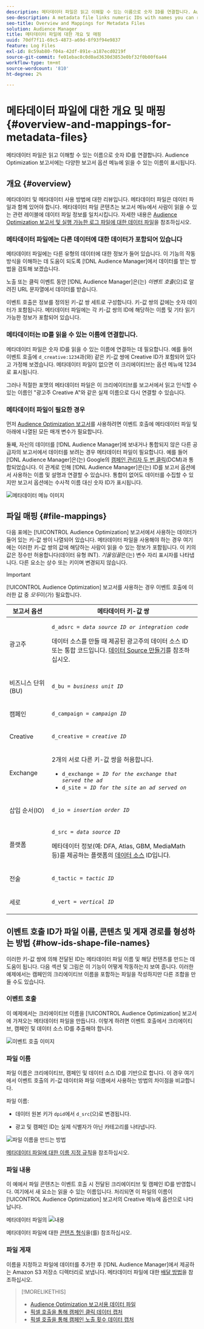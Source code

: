 ```yaml
---
description: 메타데이터 파일은 읽고 이해할 수 있는 이름으로 숫자 ID를 연결합니다. Audience Optimization 보고서에는 다양한 보고서 옵션 메뉴에 읽을 수 있는 이름이 표시됩니다.
seo-description: A metadata file links numeric IDs with names you can read and understand. The Audience Optimization reports display readable names in the various report options menus.
seo-title: Overview and Mappings for Metadata Files
solution: Audience Manager
title: 메타데이터 파일에 대한 개요 및 매핑
uuid: 70df7f11-69c5-4873-a69d-8f93f94e9837
feature: Log Files
exl-id: 8c59ab80-f04a-42df-891e-a187ecd0219f
source-git-commit: fe01ebac8c0d0ad3630d3853e0bf32f0b00f6a44
workflow-type: tm+mt
source-wordcount: '810'
ht-degree: 2%

---
```


# 메타데이터 파일에 대한 개요 및 매핑{#overview-and-mappings-for-metadata-files}

메타데이터 파일은 읽고 이해할 수 있는 이름으로 숫자 ID를 연결합니다. Audience Optimization 보고서에는 다양한 보고서 옵션 메뉴에 읽을 수 있는 이름이 표시됩니다.

## 개요 {#overview}

메타데이터 및 메타데이터 사용 방법에 대한 리뷰입니다. 메타데이터 파일은 데이터 파일과 함께 있어야 합니다. 메타데이터 파일 콘텐츠는 보고서 메뉴에서 사람이 읽을 수 있는 관련 레이블에 데이터 파일 정보를 일치시킵니다. 자세한 내용은 [Audience Optimization 보고서 및 실행 가능한 로그 파일에 대한 데이터 파일](../../../reporting/audience-optimization-reports/metadata-files-intro/datafiles-intro.md)을 참조하십시오.

### 메타데이터 파일에는 다른 데이터에 대한 데이터가 포함되어 있습니다

메타데이터 파일에는 다른 유형의 데이터에 대한 정보가 들어 있습니다. 이 기능의 작동 방식을 이해하는 데 도움이 되도록 [!DNL Audience Manager]에서 데이터를 받는 방법을 검토해 보겠습니다.

노출 또는 클릭 이벤트 동안 [!DNL Audience Manager]은(는) *이벤트 호출*(으)로 알려진 URL 문자열에서 데이터를 받습니다.

이벤트 호출은 정보를 정의된 키-값 쌍 세트로 구성합니다. 키-값 쌍의 값에는 숫자 데이터가 포함됩니다. 메타데이터 파일에는 각 키-값 쌍의 ID에 해당하는 이름 및 기타 읽기 가능한 정보가 포함되어 있습니다.

### 메타데이터는 ID를 읽을 수 있는 이름에 연결합니다.

메타데이터 파일은 숫자 ID를 읽을 수 있는 이름에 연결하는 데 필요합니다. 예를 들어 이벤트 호출에 `d_creative:1234`과(와) 같은 키-값 쌍에 Creative ID가 포함되어 있다고 가정해 보겠습니다. 메타데이터 파일이 없으면 이 크리에이티브는 옵션 메뉴에 1234로 표시됩니다.

그러나 적절한 포맷의 메타데이터 파일은 이 크리에이티브를 보고서에서 읽고 인식할 수 있는 이름인 &quot;광고주 Creative A&quot;와 같은 실제 이름으로 다시 연결할 수 있습니다.

### 메타데이터 파일이 필요한 경우

먼저 [Audience Optimization 보고서](../../../reporting/audience-optimization-reports/audience-optimization-reports.md)를 사용하려면 이벤트 호출에 메타데이터 파일 및 아래에 나열된 모든 매개 변수가 필요합니다.

둘째, 자신의 데이터를 [!DNL Audience Manager]에 보내거나 통합되지 않은 다른 공급자의 보고서에서 데이터를 보려는 경우 메타데이터 파일이 필요합니다. 예를 들어 [!DNL Audience Manager]은(는) Google의 [캠페인 관리자 두 번 클릭](../../../reporting/audience-optimization-reports/aor-advertisers/import-dcm.md)(DCM)과 통합되었습니다. 이 관계로 인해 [!DNL Audience Manager]은(는) ID를 보고서 옵션에서 사용하는 이름 및 설명과 연결할 수 있습니다. 통합이 없어도 데이터를 수집할 수 있지만 보고서 옵션에는 수사적 이름 대신 숫자 ID가 표시됩니다.

![메타데이터 메뉴 이미지](/help/using/reporting/audience-optimization-reports/metadata-files-intro/assets/metadata_menu.png)

## 파일 매핑 {#file-mappings}

다음 표에는 [!UICONTROL Audience Optimization] 보고서에서 사용하는 데이터가 들어 있는 키-값 쌍이 나열되어 있습니다. 메타데이터 파일을 사용해야 하는 경우 여기에는 이러한 키-값 쌍의 값에 해당하는 사람이 읽을 수 있는 정보가 포함됩니다. 이 키의 값은 정수만 허용합니다(데이터 유형 INT). *기울임꼴*&#x200B;은(는) 변수 자리 표시자를 나타냅니다. 다른 요소는 상수 또는 키이며 변경되지 않습니다.

>[!IMPORTANT]
>
>[!UICONTROL Audience Optimization] 보고서를 사용하는 경우 이벤트 호출에 이러한 값 중 *모두*&#x200B;이(가) 필요합니다.

<table id="table_B2C8C493080E449CA71C4EF07D9476BD"> 
 <thead> 
  <tr> 
   <th colname="col1" class="entry"> 보고서 옵션 </th> 
   <th colname="col2" class="entry"> 메타데이터 키-값 쌍 </th> 
  </tr> 
 </thead>
 <tbody> 
  <tr> 
   <td colname="col1"> <p>광고주 </p> </td> 
   <td colname="col2"> <p> <code>d_adsrc = <i>data source ID or integration code</i></code> </p> <p>데이터 소스를 만들 때 제공된 광고주의 데이터 소스 ID 또는 통합 코드입니다. <a href="../../../features/manage-datasources.md#create-data-source"> 데이터 Source 만들기</a>를 참조하십시오. </p> </td> 
  </tr> 
  <tr> 
   <td colname="col1"> <p>비즈니스 단위(BU) </p> </td> 
   <td colname="col2"> <p> <code>d_bu = <i>business unit ID</i></code> </p> </td> 
  </tr> 
  <tr> 
   <td colname="col1"> <p>캠페인 </p> </td> 
   <td colname="col2"> <p> <code>d_campaign = <i>campaign ID</i></code> </p> </td> 
  </tr> 
  <tr> 
   <td colname="col1"> <p>Creative </p> </td> 
   <td colname="col2"> <p> <code>d_creative = <i>creative ID</i></code> </p> </td> 
  </tr> 
  <tr> 
   <td colname="col1"> <p>Exchange </p> </td> 
   <td colname="col2"> <p>2개의 서로 다른 키-값 쌍을 허용합니다. </p> 
    <ul id="ul_3B3B751A8A134096B0912E81A0983B9D"> 
     <li id="li_57BAC45A7B274AB695945E174A4D8A35"> <code>d_exchange = <i>ID for the exchange that served the ad</i></code> </li> 
     <li id="li_CCDF00DE59D3451C8EF590DD3E1A806D"> <code>d_site = <i>ID for the site an ad served on</i></code> </li> 
    </ul> </td> 
  </tr> 
  <tr> 
   <td colname="col1"> <p>삽입 순서(IO) </p> </td> 
   <td colname="col2"> <p> <code>d_io = <i>insertion order ID</i></code> </p> </td> 
  </tr> 
  <tr> 
   <td colname="col1"> <p>플랫폼 </p> </td> 
   <td colname="col2"> <p> <code>d_src = <i>data source ID</i></code> </p> <p>메타데이터 정보(예: DFA, Atlas, GBM, MediaMath 등)를 제공하는 플랫폼의 <a href="../../../features/datasources-list-and-settings.md#data-sources-list-and-settings"> 데이터 소스</a> ID입니다. </p> </td> 
  </tr> 
  <tr> 
   <td colname="col1"> <p>전술 </p> </td> 
   <td colname="col2"> <p> <code>d_tactic = <i>tactic ID</i></code> </p> </td> 
  </tr> 
  <tr> 
   <td colname="col1"> <p>세로 </p> </td> 
   <td colname="col2"> <p> <code>d_vert = <i>vertical ID</i></code> </p> </td> 
  </tr> 
 </tbody> 
</table>

## 이벤트 호출 ID가 파일 이름, 콘텐츠 및 게재 경로를 형성하는 방법 {#how-ids-shape-file-names}

이러한 키-값 쌍에 의해 전달된 ID는 메타데이터 파일 이름 및 해당 컨텐츠를 만드는 데 도움이 됩니다. 다음 섹션 및 그림은 이 기능이 어떻게 작동하는지 보여 줍니다. 이러한 예제에서는 캠페인의 크리에이티브 이름을 포함하는 파일을 작성하지만 다른 조합을 만들 수도 있습니다.

### 이벤트 호출

이 예제에서는 크리에이티브 이름을 [!UICONTROL Audience Optimization] 보고서에 가져오는 메타데이터 파일을 만듭니다. 이렇게 하려면 이벤트 호출에서 크리에이티브, 캠페인 및 데이터 소스 ID를 추출해야 합니다.

![이벤트 호출 이미지](/help/using/reporting/audience-optimization-reports/metadata-files-intro/assets/metadata_file_event.png)

### 파일 이름

파일 이름은 크리에이티브, 캠페인 및 데이터 소스 ID를 기반으로 합니다. 이 경우 여기에서 이벤트 호출의 키-값 데이터와 파일 이름에서 사용하는 방법의 차이점을 비교합니다.

파일 이름:

* 데이터 원본 키가 `dpid`에서 `d_src`(으)로 변경됩니다.

* 광고 및 캠페인 ID는 실제 식별자가 아닌 카테고리를 나타냅니다.

![파일 이름을 만드는 방법](/help/using/reporting/audience-optimization-reports/metadata-files-intro/assets/metadata_file_name.png)

[메타데이터 파일에 대한 이름 지정 규칙](../../../reporting/audience-optimization-reports/metadata-files-intro/metadata-file-names.md)을 참조하십시오.

### 파일 내용

이 예에서 파일 콘텐츠는 이벤트 호출 시 전달된 크리에이티브 및 캠페인 ID를 반영합니다. 여기에서 새 요소는 읽을 수 있는 이름입니다. 처리되면 이 파일의 이름이 [!UICONTROL Audience Optimization] 보고서의 Creative 메뉴에 옵션으로 나타납니다.

메타데이터 파일의 ![내용](/help/using/reporting/audience-optimization-reports/metadata-files-intro/assets/metadata_file_contents.png)

메타데이터 파일에 대한 [콘텐츠 형식](../../../reporting/audience-optimization-reports/metadata-files-intro/metadata-file-contents.md)을(를) 참조하십시오.

### 파일 게재

이름을 지정하고 파일에 데이터를 추가한 후 [!DNL Audience Manager]에서 제공하는 Amazon S3 저장소 디렉터리로 보냅니다. 메타데이터 파일에 대한 [배달 방법](../../../reporting/audience-optimization-reports/metadata-files-intro/metadata-delivery-methods.md)을 참조하십시오.

>[!MORELIKETHIS]
>
>* [Audience Optimization 보고서용 데이터 파일](../../../reporting/audience-optimization-reports/metadata-files-intro/datafiles-intro.md)
>* [픽셀 호출을 통해 캠페인 클릭 데이터 캡처](../../../integration/media-data-integration/click-data-pixels.md)
>* [픽셀 호출을 통해 캠페인 노출 횟수 데이터 캡처](../../../integration/media-data-integration/impression-data-pixels.md)
